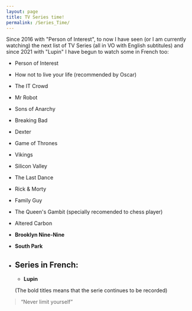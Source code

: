 ```yaml
---
layout: page
title: TV Series time!
permalink: /Series_Time/
---
```


Since 2016 with "Person of Interest", to now I have seen (or I am currently watching) the next list of TV Series (all in VO with English subtitules) and since 2021 with "Lupin" I have begun to watch some in French too:

* Person of Interest
* How not to live your life (recommended by Oscar)
* The IT Crowd
* Mr Robot
* Sons of Anarchy
* Breaking Bad
* Dexter
* Game of Thrones
* Vikings
* Silicon Valley
* The Last Dance
* Rick & Morty
* Family Guy
* The Queen's Gambit (specially recomended to chess player)
* Altered Carbon
* **Brooklyn Nine-Nine**
* **South Park**
  

  

* ## Series in French:
  * **Lupin**


  
  
  (The bold titles means that the serie continues to be recorded)

> “Never limit yourself”
